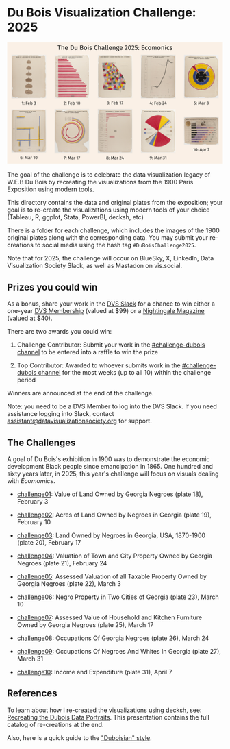 # Du Bois Visualization Challenge: 2025

![challenge2025](plate-list-00001.png)

The goal of the challenge is to celebrate the data visualization legacy of W.E.B Du Bois by recreating the visualizations from the 1900 Paris Exposition using modern tools.

This directory contains the data and original plates from the exposition; your goal is to re-create the visualizations using modern tools of your choice (Tableau, R, ggplot, Stata, PowerBI, decksh, etc)

There is a folder for each challenge, which includes the images of the 1900 original plates along with the corresponding data. You may submit your re-creations to social media using the hash tag ```#DuBoisChallenge2025```. 

Note that for 2025, the challenge will occur on BlueSky, X, LinkedIn, Data Visualization Society Slack, as well as Mastadon on vis.social.

## Prizes you could win

As a bonus, share your work in the [DVS Slack](https://www.datavisualizationsociety.org/slack-community?utm_source=github&utm_medium=website&utm_campaign=dubois-challenge-2025) for a chance to win either a one-year [DVS Membership](https://www.datavisualizationsociety.org/membership?utm_source=github&utm_medium=website&utm_campaign=dubois-challenge-2025) (valued at $99) or a [Nightingale Magazine](https://shop.datavisualizationsociety.org/) (valued at $40).

There are two awards you could win:

1. Challenge Contributor: Submit your work in the [#challenge-dubois channel](https://datavizsociety.slack.com/?redir=%2Farchives%2FC04N7FZ1S82%3Fname%3DC04N7FZ1S82) to be entered into a raffle to win the prize

2. Top Contributor: Awarded to whoever submits work in the [#challenge-dubois channel](https://datavizsociety.slack.com/?redir=%2Farchives%2FC04N7FZ1S82%3Fname%3DC04N7FZ1S82) for the most weeks (up to all 10) within the challenge period 


Winners are announced at the end of the challenge.

Note: you need to be a DVS Member to log into the DVS Slack. If you need assistance logging into Slack, contact assistant@datavisualizationsociety.org for support.

## The Challenges

A goal of Du Bois's exhibition in 1900 was to demonstrate the economic development Black people since emancipation in 1865. One hundred and sixty years later, in 2025, this year's challenge will focus on visuals dealing with *Ecomomics*.


* [challenge01](https://github.com/ajstarks/dubois-data-portraits/tree/master/challenge/2025/challenge01): Value of Land Owned by Georgia Negroes (plate 18), February 3

* [challenge02](https://github.com/ajstarks/dubois-data-portraits/tree/master/challenge/2025/challenge02): Acres of Land Owned by Negroes in Georgia (plate 19), February 10

* [challenge03](https://github.com/ajstarks/dubois-data-portraits/tree/master/challenge/2025/challenge03): Land Owned by Negroes in Georgia, USA, 1870-1900  (plate 20), February 17

* [challenge04](https://github.com/ajstarks/dubois-data-portraits/tree/master/challenge/2025/challenge04): Valuation of Town and City Property Owned by Georgia Negroes (plate 21), February 24

* [challenge05](https://github.com/ajstarks/dubois-data-portraits/tree/master/challenge/2025/challenge05): Assessed Valuation of all Taxable Property Owned by Georgia Negroes (plate 22), March 3

* [challenge06](https://github.com/ajstarks/dubois-data-portraits/tree/master/challenge/2025/challenge06): Negro Property in Two Cities of Georgia (plate 23), March 10

* [challenge07](https://github.com/ajstarks/dubois-data-portraits/tree/master/challenge/2025/challenge07):  Assessed Value of Household and Kitchen Furniture Owned by Georgia Negroes (plate 25), March 17

* [challenge08](https://github.com/ajstarks/dubois-data-portraits/tree/master/challenge/2025/challenge08): Occupations Of Georgia Negroes (plate 26), March 24

* [challenge09](https://github.com/ajstarks/dubois-data-portraits/tree/master/challenge/2025/challenge09): Occupations Of Negroes And Whites In Georgia  (plate 27), March 31

* [challenge10](https://github.com/ajstarks/dubois-data-portraits/tree/master/challenge/2025/challenge10): Income and Expenditure (plate 31), April 7

## References

To learn about how I re-created the visualizations using [decksh](https://speakerdeck.com/ajstarks/decksh-a-little-language-for-decks), see: [Recreating the Dubois Data Portraits](https://speakerdeck.com/ajstarks/recreating-the-dubois-data-portraits). This presentation contains the full catalog of re-creations at the end.

Also, here is a quick guide to the ["Duboisian" style](https://github.com/ajstarks/dubois-data-portraits/blob/master/dubois-style.pdf).

